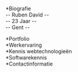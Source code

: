 
*Biografie  
-- Ruben David --  
-- 23 Jaar --  
-- Gent --  

*Portfolio  
*Werkervaring  
*Kennis webtechnologieën  
*Softwarekennis  
*Contactinformatie  
